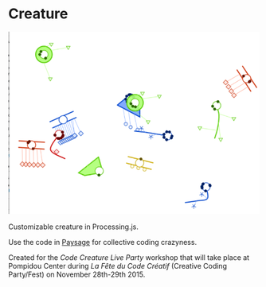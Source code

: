 # Creature 
![](screenshot-on-paysage.png)

Customizable creature in Processing.js.

Use the code in [Paysage](https://github.com/jonathanperret/paysage) for collective coding crazyness.

Created for the *Code Creature Live Party* workshop that will take place at Pompidou Center during *La Fête du Code Créatif* (Creative Coding Party/Fest) on November 28th-29th 2015.